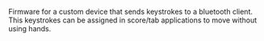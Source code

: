 Firmware for a custom device that sends keystrokes to a bluetooth client. This keystrokes can be assigned in score/tab applications to move without using hands.
